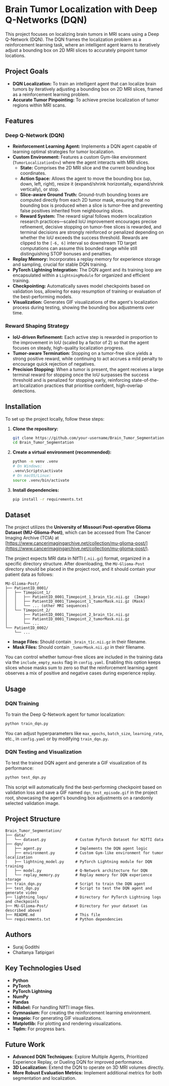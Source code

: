 # Brain Tumor Localization with Deep Q-Networks (DQN)

This project focuses on localizing brain tumors in MRI scans using a Deep Q-Network (DQN). The DQN frames the localization problem as a reinforcement learning task, where an intelligent agent learns to iteratively adjust a bounding box on 2D MRI slices to accurately pinpoint tumor locations.

## Project Goals

-   **DQN Localization:** To train an intelligent agent that can localize brain tumors by iteratively adjusting a bounding box on 2D MRI slices, framed as a reinforcement learning problem.
-   **Accurate Tumor Pinpointing:** To achieve precise localization of tumor regions within MRI scans.

## Features

### Deep Q-Network (DQN)
-   **Reinforcement Learning Agent:** Implements a DQN agent capable of learning optimal strategies for tumor localization.
-   **Custom Environment:** Features a custom Gym-like environment (`TumorLocalizationEnv`) where the agent interacts with MRI slices.
    -   **State:** Comprises the 2D MRI slice and the current bounding box coordinates.
    -   **Action Space:** Allows the agent to move the bounding box (up, down, left, right), resize it (expand/shrink horizontally, expand/shrink vertically), or stop.
    -   **Slice-aware Ground Truth:** Ground-truth bounding boxes are computed directly from each 2D tumor mask, ensuring that no bounding box is produced when a slice is tumor-free and preventing false positives inherited from neighbouring slices.
    -   **Reward System:** The reward signal follows modern localization research practices—scaled IoU improvement encourages precise refinement, decisive stopping on tumor-free slices is rewarded, and terminal decisions are strongly reinforced or penalized depending on whether the IoU exceeds the success threshold. Rewards are clipped to the ``[-6, 6]`` interval so downstream TD target computations can assume this bounded range while still distinguishing STOP bonuses and penalties.
-   **Replay Memory:** Incorporates a replay memory for experience storage and sampling, crucial for stable DQN training.
-   **PyTorch Lightning Integration:** The DQN agent and its training loop are encapsulated within a `LightningModule` for organized and efficient training.
-   **Checkpointing:** Automatically saves model checkpoints based on validation loss, allowing for easy resumption of training or evaluation of the best-performing models.
-   **Visualization:** Generates GIF visualizations of the agent's localization process during testing, showing the bounding box adjustments over time.

### Reward Shaping Strategy

-   **IoU-driven Refinement:** Each active step is rewarded in proportion to the improvement in IoU (scaled by a factor of 2) so that the agent focuses on steady, high-quality localization progress.
-   **Tumor-aware Termination:** Stopping on a tumor-free slice yields a strong positive reward, while continuing to act accrues a mild penalty to encourage quick rejection of negatives.
-   **Precision Stopping:** When a tumor is present, the agent receives a large terminal reward for stopping once the IoU surpasses the success threshold and is penalized for stopping early, reinforcing state-of-the-art localization practices that prioritise confident, high-overlap detections.

## Installation

To set up the project locally, follow these steps:

1.  **Clone the repository:**
    ```bash
    git clone https://github.com/your-username/Brain_Tumor_Segmentation.git
    cd Brain_Tumor_Segmentation
    ```

2.  **Create a virtual environment (recommended):**
    ```bash
    python -m venv .venv
    # On Windows:
    .venv\Scripts\activate
    # On macOS/Linux:
    source .venv/bin/activate
    ```

3.  **Install dependencies:**
    ```bash
    pip install -r requirements.txt
    ```

## Dataset

The project utilizes the **University of Missouri Post-operative Glioma Dataset (MU-Glioma-Post)**, which can be accessed from The Cancer Imaging Archive (TCIA) at [https://www.cancerimagingarchive.net/collection/mu-glioma-post/](https://www.cancerimagingarchive.net/collection/mu-glioma-post/).

The project expects MRI data in NIfTI (`.nii.gz`) format, organized in a specific directory structure. After downloading, the `MU-Glioma-Post` directory should be placed in the project root, and it should contain your patient data as follows:

```
MU-Glioma-Post/
├── PatientID_0001/
│   ├── Timepoint_1/
│   │   ├── PatientID_0001_Timepoint_1_brain_t1c.nii.gz  (Image)
│   │   ├── PatientID_0001_Timepoint_1_tumorMask.nii.gz (Mask)
│   │   └── ... (other MRI sequences)
│   └── Timepoint_2/
│       ├── PatientID_0001_Timepoint_2_brain_t1c.nii.gz
│       ├── PatientID_0001_Timepoint_2_tumorMask.nii.gz
│       └── ...
└── PatientID_0002/
    └── ...
```

-   **Image Files:** Should contain `_brain_t1c.nii.gz` in their filename.
-   **Mask Files:** Should contain `_tumorMask.nii.gz` in their filename.

You can control whether tumour-free slices are included in the training data via the `include_empty_masks` flag in `config.yaml`.
Enabling this option keeps slices whose masks sum to zero so that the reinforcement learning agent observes a mix of positive and
negative cases during experience replay.

## Usage

### DQN Training

To train the Deep Q-Network agent for tumor localization:

```bash
python train_dqn.py
```
You can adjust hyperparameters like `max_epochs`, `batch_size`, `learning_rate`, etc., in `config.yaml` or by modifying `train_dqn.py`.

### DQN Testing and Visualization

To test the trained DQN agent and generate a GIF visualization of its performance:

```bash
python test_dqn.py
```
This script will automatically find the best-performing checkpoint based on validation loss and save a GIF named `dqn_test_episode.gif` in the project root, showcasing the agent's bounding box adjustments on a randomly selected validation image.

## Project Structure

```
Brain_Tumor_Segmentation/
├── data/
│   └── dataset.py             # Custom PyTorch Dataset for NIfTI data
├── dqn/
│   ├── agent.py               # Implements the DQN agent logic
│   ├── environment.py         # Custom Gym-like environment for tumor localization
│   ├── lightning_model.py     # PyTorch Lightning module for DQN training
│   ├── model.py               # Q-Network architecture for DQN
│   └── replay_memory.py       # Replay memory for DQN experience storage
├── train_dqn.py               # Script to train the DQN agent
├── test_dqn.py                # Script to test the DQN agent and generate video
├── lightning_logs/            # Directory for PyTorch Lightning logs and checkpoints
├── MU-Glioma-Post/            # Directory for your dataset (as described above)
├── README.md                  # This file
└── requirements.txt           # Python dependencies
```

## Authors

-   Suraj Godithi
-   Chaitanya Tatipigari

## Key Technologies Used

-   **Python**
-   **PyTorch**
-   **PyTorch Lightning**
-   **NumPy**
-   **Pandas**
-   **NiBabel:** For handling NIfTI image files.
-   **Gymnasium:** For creating the reinforcement learning environment.
-   **Imageio:** For generating GIF visualizations.
-   **Matplotlib:** For plotting and rendering visualizations.
-   **Tqdm:** For progress bars.

## Future Work

-   **Advanced DQN Techniques:** Explore Multiple Agents, Prioritized Experience Replay, or Dueling DQN for improved performance.
-   **3D Localization:** Extend the DQN to operate on 3D MRI volumes directly.
-   **More Robust Evaluation Metrics:** Implement additional metrics for both segmentation and localization.

